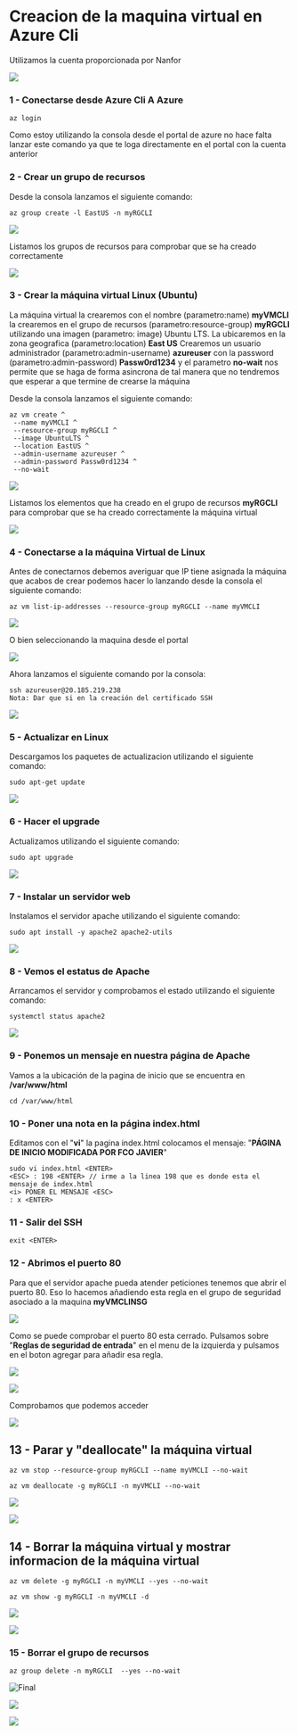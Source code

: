 # Creacion de la maquina virtual en Azure Cli

Utilizamos la cuenta proporcionada por Nanfor



![](\img\Cuenta.jpg)





### 1 - Conectarse desde Azure Cli A Azure

```
az login
```

Como estoy utilizando la consola desde el portal de azure no hace falta lanzar este comando ya que te loga directamente en el portal con la cuenta anterior

### 2 - Crear un grupo de recursos

Desde la consola lanzamos el siguiente comando:

```
az group create -l EastUS -n myRGCLI 
```

![](.\img\GrupoRecursos1.jpg)



Listamos los grupos de recursos para comprobar que se ha creado correctamente

![](.\img\GrupoRecursos2.jpg)

### 3 - Crear la máquina virtual Linux (Ubuntu)

La máquina virtual la crearemos con el nombre (parametro:name) **myVMCLI** la crearemos en el grupo de recursos (parametro:resource-group) **myRGCLI** utilizando una imagen (parametro: image) Ubuntu LTS. La ubicaremos en la zona geografica (parametro:location) **East US** Crearemos un usuario administrador (parametro:admin-username) **azureuser** con la password (parametro:admin-password) **Passw0rd1234** y el parametro **no-wait** nos permite que se haga de forma asincrona de tal manera que no tendremos que esperar a que termine de crearse la máquina

Desde la consola lanzamos el siguiente comando:

```
az vm create ^
 --name myVMCLI ^
 --resource-group myRGCLI ^
 --image UbuntuLTS ^
 --location EastUS ^
 --admin-username azureuser ^
 --admin-password Passw0rd1234 ^
 --no-wait
```



![](.\img\CrearMaquinaVirtual1.jpg)



Listamos los elementos que ha creado en el grupo de recursos **myRGCLI** para comprobar que se ha creado correctamente la máquina virtual

![](.\img\CrearMaquinaVirtual2.jpg)



### 4 - Conectarse a la máquina Virtual de Linux

Antes de conectarnos debemos averiguar que IP tiene asignada la máquina que acabos de crear podemos hacer lo lanzando desde la consola el siguiente comando:	

``` 
az vm list-ip-addresses --resource-group myRGCLI --name myVMCLI
```

![](.\img\IP1.jpg)



O bien seleccionando la maquina desde el portal

![](.\img\IP2.jpg)

Ahora lanzamos el siguiente comando por la consola:

```
ssh azureuser@20.185.219.238
Nota: Dar que si en la creación del certificado SSH
```

![](.\img\Conectarse.jpg)

### 5 - Actualizar en Linux

Descargamos los paquetes de actualizacion utilizando el siguiente comando:

```
sudo apt-get update
```

![](.\img\Update.jpg)

### 6 - Hacer el upgrade

Actualizamos utilizando el siguiente comando:

```
sudo apt upgrade
```

![](.\img\actualizar.jpg)



### 7 - Instalar un servidor web

Instalamos el servidor apache utilizando el siguiente comando:

```
sudo apt install -y apache2 apache2-utils
```

![](.\img\Apache.jpg)

### 8 - Vemos el estatus de Apache

Arrancamos el servidor y comprobamos el estado utilizando el siguiente comando:

```
systemctl status apache2
```



![](.\img\statusApache.jpg)



### 9 - Ponemos un mensaje en nuestra página de Apache

Vamos a la ubicación de la pagina de inicio que se encuentra en **/var/www/html**

```
cd /var/www/html
```



### 10 - Poner una nota en la página index.html

Editamos con el "**vi**" la pagina index.html colocamos el mensaje: "**PÁGINA DE INICIO MODIFICADA POR FCO JAVIER**"

```
sudo vi index.html <ENTER>
<ESC> : 198 <ENTER> // irme a la linea 198 que es donde esta el mensaje de index.html
<i> PONER EL MENSAJE <ESC>
: x <ENTER>

```



### 11 - Salir del SSH

```
exit <ENTER>
```



### 12 - Abrimos el puerto 80 

Para que el servidor apache pueda atender peticiones tenemos que abrir el puerto 80. Eso lo hacemos añadiendo esta regla en el grupo de seguridad asociado a la maquina **myVMCLINSG**

![](.\img\80Off.jpg)

Como se puede comprobar el puerto 80 esta cerrado. Pulsamos sobre "**Reglas de seguridad de entrada**" en el menu de la izquierda y pulsamos en el boton agregar para añadir esa regla.



![](.\img\Regla.jpg)





![](.\img\ReglaCreada.jpg)



Comprobamos que podemos acceder

![](.\img\PaginaInicio.jpg)



## 13 - Parar y "deallocate" la máquina virtual

```
az vm stop --resource-group myRGCLI --name myVMCLI --no-wait
```

```
az vm deallocate -g myRGCLI -n myVMCLI --no-wait
```



![](.\img\StopDeallocate.jpg)



![](.\img\StopDeallocate2.jpg)



## 14 - Borrar la máquina virtual y mostrar informacion de la máquina virtual

```
az vm delete -g myRGCLI -n myVMCLI --yes --no-wait
```

```
az vm show -g myRGCLI -n myVMCLI -d
```



![](.\img\Borrar.jpg)



![](.\img\Borrar1.jpg)



### 15 - Borrar el grupo de recursos

```
az group delete -n myRGCLI  --yes --no-wait
```

![Final](D:\AZ900\Tarea\img\Final.jpg)

![](.\img\BorrarRG.jpg)



![](D:\AZ900\Tarea\img\Final.jpg)

